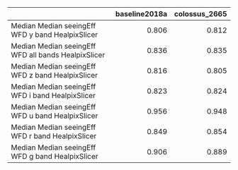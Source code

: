 |                                                     |   baseline2018a |   colossus_2665 |
|:----------------------------------------------------|----------------:|----------------:|
| Median Median seeingEff WFD y band HealpixSlicer    |           0.806 |           0.812 |
| Median Median seeingEff WFD all bands HealpixSlicer |           0.836 |           0.835 |
| Median Median seeingEff WFD z band HealpixSlicer    |           0.816 |           0.805 |
| Median Median seeingEff WFD i band HealpixSlicer    |           0.823 |           0.824 |
| Median Median seeingEff WFD u band HealpixSlicer    |           0.956 |           0.948 |
| Median Median seeingEff WFD r band HealpixSlicer    |           0.849 |           0.854 |
| Median Median seeingEff WFD g band HealpixSlicer    |           0.906 |           0.889 |
